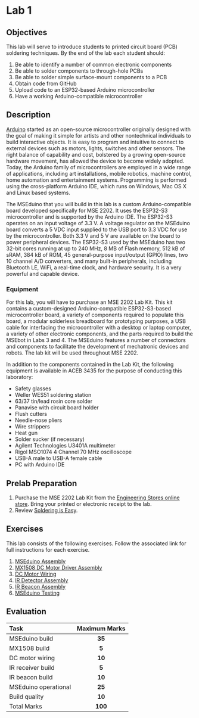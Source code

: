 # Lab 1

## Objectives

This lab will serve to introduce students to printed circuit board (PCB) soldering techniques. By the end of the lab each student should:

1. Be able to identify a number of common electronic components
2. Be able to solder components to through-hole PCBs
3. Be able to solder simple surface-mount components to a PCB
4. Obtain code from GitHub
5. Upload code to an ESP32-based Arduino microcontroller
6. Have a working Arduino-compatible microcontroller

## Description

[Arduino](https://www.arduino.cc) started as an open-source microcontroller originally designed with the goal of making it simple for artists and other nontechnical individuals to build interactive objects. It is easy to program and intuitive to connect to external devices such as motors, lights, switches and other sensors. The right balance of capability and cost, bolstered by a growing open-source hardware movement, has allowed the device to become widely adopted. Today, the Arduino family of microcontrollers are employed in a wide range of applications, including art installations, mobile robotics, machine control, home automation and entertainment systems. Programming is performed using the cross-platform Arduino IDE, which runs on Windows, Mac OS X and Linux based systems.

The MSEduino that you will build in this lab is a custom Arduino-compatible board developed specifically for MSE 2202. It uses the ESP32-S3 microcontroller and is supported by the Arduino IDE. The ESP32-S3 operates on an input voltage of 3.3 V. A voltage regulator on the MSEduino board converts a 5 VDC input supplied to the USB port to 3.3 VDC for use by the microcontroller. Both 3.3 V and 5 V are available on the board to power peripheral devices. The ESP32-S3 used by the MSEduino has two 32-bit cores running at up to 240 MHz, 8 MB of Flash memory, 512 kB of sRAM, 384 kB of ROM, 45 general-purpose input/output (GPIO) lines, two 10 channel A/D converters, and many built-in peripherals, including Bluetooth LE, WiFi, a real-time clock, and hardware security. It is a very powerful and capable device.

### Equipment

For this lab, you will have to purchase an MSE 2202 Lab Kit. This kit contains a custom-designed Arduino-compatible ESP32-S3-based microcontroller board, a variety of components required to populate this board, a modular solderless breadboard for prototyping purposes, a USB cable for interfacing the microcontroller with a desktop or laptop computer, a variety of other electronic components, and the parts required to build the MSEbot in Labs 3 and 4. The MSEduino features a number of connectors and components to facilitate the development of mechatronic devices and robots. The lab kit will be used throughout MSE 2202.

In addition to the components contained in the Lab Kit, the following equipment is available in ACEB 3435 for the purpose of conducting this laboratory:

* Safety glasses
* Weller WES51 soldering station
* 63/37 tin/lead rosin core solder
* Panavise with circuit board holder
* Flush cutters
* Needle-nose pliers
* Wire strippers
* Heat gun
* Solder sucker (if necessary)
* Agilent Technologies U3401A multimeter
* Rigol MSO1074 4 Channel 70 MHz oscilloscope
* USB-A male to USB-A female cable
* PC with Arduino IDE

## Prelab Preparation

1. Purchase the MSE 2202 Lab Kit from the [Engineering Stores online store](https://estore.eng.uwo.ca). Bring your printed or electronic receipt to the lab.
2. Review [Soldering is Easy](https://mightyohm.com/files/soldercomic/FullSolderComic_EN.pdf).

## Exercises

This lab consists of the following exercises. Follow the associated link for full instructions for each exercise.

1. [MSEduino Assembly](docs/MSEduino-assembly.md)
2. [MX1508 DC Motor Driver Assembly](docs/MX1508-assembly.md)
3. [DC Motor Wiring](docs/DC-motor-wiring.md)
4. [IR Detector Assembly](docs/IR-detector-assembly.md)
5. [IR Beacon Assembly](docs/IR-beacon-assembly.md)
6. [MSEduino Testing](docs/MSEduino-testing.md)

## Evaluation

| Task       | Maximum Marks |
|:-----------|:-------------:|
| MSEduino build | **35**        |
| MX1508 build | **5** |
| DC motor wiring | **10** |
| IR receiver build | **5** |
| IR beacon build | **10** |
| MSEduino operational | **25**        |
| Build quality | **10**        |
| Total Marks | **100**       |
